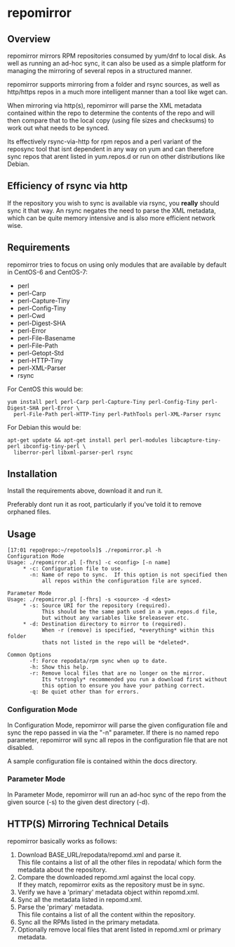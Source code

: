# repomirror
## Overview
repomirror mirrors RPM repositories consumed by yum/dnf to local disk.  As well
as running an ad-hoc sync, it can also be used as a simple platform for managing
the mirroring of several repos in a structured manner.

repomirror supports mirroring from a folder and rsync sources, as well as http/https 
repos in a much more intelligent manner than a tool like wget can.

When mirroring via http(s), repomirror will parse the XML metadata contained within 
the repo to determine the contents of the repo and will then compare that to the
local copy (using file sizes and checksums) to work out what needs to be synced.

Its effectively rsync-via-http for rpm repos and a perl variant of the reposync 
tool that isnt dependent in any way on yum and can therefore sync repos that arent 
listed in yum.repos.d or run on other distributions like Debian.

## Efficiency of rsync via http
If the repository you wish to sync is available via rsync, you **really**
should sync it that way.  An rsync negates the need to parse the XML metadata, which
can be quite memory intensive and is also more efficient network wise.

## Requirements
repomirror tries to focus on using only modules that are available by default
in CentOS-6 and CentOS-7:

* perl
* perl-Carp
* perl-Capture-Tiny
* perl-Config-Tiny
* perl-Cwd
* perl-Digest-SHA
* perl-Error
* perl-File-Basename
* perl-File-Path
* perl-Getopt-Std
* perl-HTTP-Tiny
* perl-XML-Parser
* rsync

For CentOS this would be:
```
yum install perl perl-Carp perl-Capture-Tiny perl-Config-Tiny perl-Digest-SHA perl-Error \
  perl-File-Path perl-HTTP-Tiny perl-PathTools perl-XML-Parser rsync
```

For Debian this would be:
```
apt-get update && apt-get install perl perl-modules libcapture-tiny-perl ibconfig-tiny-perl \
  liberror-perl libxml-parser-perl rsync
```

## Installation
Install the requirements above, download it and run it.

Preferably dont run it as root, particularly if you've told it to remove orphaned files.

## Usage
```
[17:01 repo@repo:~/repotools]$ ./repomirror.pl -h
Configuration Mode
Usage: ./repomirror.pl [-fhrs] -c <config> [-n name]
     * -c: Configuration file to use.
       -n: Name of repo to sync.  If this option is not specified then
           all repos within the configuration file are synced.

Parameter Mode
Usage: ./repomirror.pl [-fhrs] -s <source> -d <dest>
     * -s: Source URI for the repository (required).
           This should be the same path used in a yum.repos.d file,
           but without any variables like $releasever etc.
     * -d: Destination directory to mirror to (required).
           When -r (remove) is specified, *everything* within this folder
           thats not listed in the repo will be *deleted*.

Common Options
       -f: Force repodata/rpm sync when up to date.
       -h: Show this help.
       -r: Remove local files that are no longer on the mirror.
           Its *strongly* recommended you run a download first without
           this option to ensure you have your pathing correct.
       -q: Be quiet other than for errors.
```

### Configuration Mode
In Configuration Mode, repomirror will parse the given configuration file and sync the repo
passed in via the "-n" parameter.  If there is no named repo parameter, repomirror will sync
all repos in the configuration file that are not disabled.

A sample configuration file is contained within the docs directory.

### Parameter Mode
In Parameter Mode, repomirror will run an ad-hoc sync of the repo from the given source (-s)
to the given dest directory (-d).

## HTTP(S) Mirroring Technical Details
repomirror basically works as follows:

1. Download BASE_URL/repodata/repomd.xml and parse it.  
   This file contains a list of all the other files in repodata/ which form the 
   metadata about the repository.
2. Compare the downloaded repomd.xml against the local copy.  
   If they match, repomirror exits as the repository must be in sync.
3. Verify we have a 'primary' metadata object within repomd.xml.
4. Sync all the metadata listed in repomd.xml.
5. Parse the 'primary' metadata.  
   This file contains a list of all the content within the repository.
6. Sync all the RPMs listed in the primary metadata.
7. Optionally remove local files that arent listed in repomd.xml or primary
   metadata.
